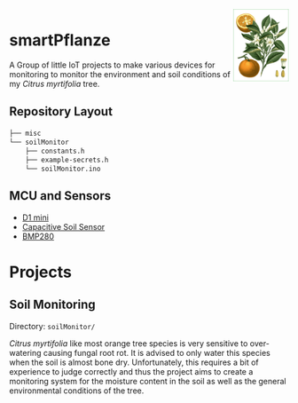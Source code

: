 <img src="misc/bitter-orange-resize.png" width="100" title="Citrus myrtifolia" align="right"> 

# smartPflanze



A Group of little IoT projects to make various devices for monitoring to monitor the environment and soil conditions of my *Citrus myrtifolia* tree.


## Repository Layout
```
├── misc
└── soilMonitor
    ├── constants.h
    ├── example-secrets.h
    └── soilMonitor.ino
```

## MCU and Sensors

- [D1 mini](https://www.wemos.cc/en/latest/d1/d1_mini.html)
- [Capacitive Soil Sensor](https://www.elecrow.com/crowtail-capacitive-soil-moisture-sensor.html)
- [BMP280](https://www.adafruit.com/product/2651)

# Projects

## Soil Monitoring
Directory: `soilMonitor/`

*Citrus myrtifolia* like most orange tree species is very sensitive to over-watering causing fungal root rot. It is advised to only water this species when the soil is almost bone dry. Unfortunately, this requires a bit of experience to judge correctly and thus the project aims to create a monitoring system for the moisture content in the soil as well as the general environmental conditions of the tree.